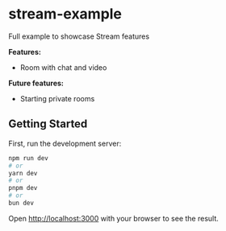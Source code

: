 # stream-example

Full example to showcase Stream features

**Features:**
- Room with chat and video

**Future features:**
- Starting private rooms


## Getting Started

First, run the development server:

```bash
npm run dev
# or
yarn dev
# or
pnpm dev
# or
bun dev
```

Open [http://localhost:3000](http://localhost:3000) with your browser to see the result.


